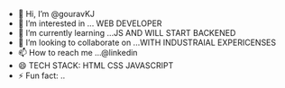 - 👋 Hi, I’m @gouravKJ
- 👀 I’m interested in ...  WEB DEVELOPER
- 🌱 I’m currently learning ...JS AND WILL START BACKENED
- 💞️ I’m looking to collaborate on ...WITH INDUSTRAIAL EXPERICENSES
- 📫 How to reach me ...@linkedin
- 😄 TECH STACK: HTML CSS JAVASCRIPT
- ⚡ Fun fact: ..
     
<!---
gouravKJ/gouravKJ is a ✨ special ✨ repository because its `README.md` (this file) appears on your GitHub profile.
You can click the Preview link to take a look at your changes.
--->
